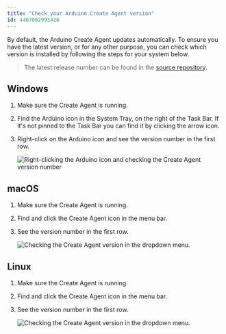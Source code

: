```yaml
---
title: "Check your Arduino Create Agent version"
id: 4407002993426
---
```


By default, the Arduino Create Agent updates automatically. To ensure you have the latest version, or for any other purpose, you can check which version is installed by following the steps for your system below.

> The latest release number can be found in the [source repository](https://github.com/arduino/arduino-create-agent).

## Windows

1. Make sure the Create Agent is running.

2. Find the Arduino icon in the System Tray, on the right of the Task Bar. If it's not pinned to the Task Bar you can find it by clicking the arrow icon.

3. Right-click on the Arduino icon and see the version number in the first row.

   ![Right-clicking the Arduino icon and checking the Create Agent version number](img/create-agent-version-windows.png)

## macOS

1. Make sure the Create Agent is running.

2. Find and click the Create Agent icon in the menu bar.

3. See the version number in the first row.

   ![Checking the Create Agent version in the dropdown menu.](img/create-agent-version-mac.png)

## Linux

1. Make sure the Create Agent is running.

2. Find and click the Create Agent icon in the menu bar.

3. See the version number in the first row.

   ![Checking the Create Agent version in the dropdown menu.](img/create-agent-version-ubuntu.png)
